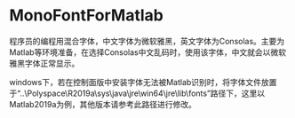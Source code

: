 # MonoFontForMatlab
程序员的编程用混合字体，中文字体为微软雅黑，英文字体为Consolas。主要为Matlab等环境准备，在选择Consolas中文乱码时，使用该字体，中文就会以微软雅黑字体正常显示。

windows下，若在控制面版中安装字体无法被Matlab识别时，将字体文件放置于“..\Polyspace\R2019a\sys\java\jre\win64\jre\lib\fonts”路径下，这里以Matlab2019a为例，其他版本请参考此路径进行修改。